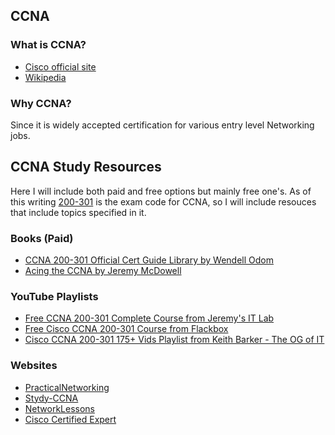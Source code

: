 ## CCNA

### What is CCNA?
- [Cisco official site](https://www.cisco.com/c/en/us/training-events/training-certifications/certifications/associate/ccna.html)
- [Wikipedia](https://en.m.wikipedia.org/wiki/CCNA)

### Why CCNA?
Since it is widely accepted certification for various entry level Networking jobs.

## CCNA Study Resources
Here I will include both paid and free options but mainly free one's. As of this writing [200-301](https://learningcontent.cisco.com/documents/200-301-CCNA-v1.0.pdf) is the exam code for CCNA, so I will include resouces that include topics specified in it.

### Books (Paid)
- [CCNA 200-301 Official Cert Guide Library by Wendell Odom](https://www.ciscopress.com/store/ccna-200-301-official-cert-guide-library-9781587147142)
- [Acing the CCNA by Jeremy McDowell](https://jitl.jp/book)

### YouTube Playlists
- [Free CCNA 200-301 Complete Course from Jeremy's IT Lab](https://youtube.com/playlist?list=PLxbwE86jKRgMpuZuLBivzlM8s2Dk5lXBQ)
- [Free Cisco CCNA 200-301 Course from Flackbox](https://youtube.com/playlist?list=PLoL3y5BaIvw2heBYZd0MSUDsDtZRmbKJa)
- [Cisco CCNA 200-301 175+ Vids Playlist from Keith Barker - The OG of IT](https://youtube.com/playlist?list=PLQQoSBmrXmrysEaVNia7KVwf85qATIi1V)

### Websites
- [PracticalNetworking](https://www.practicalnetworking.net/index/ccna/)
- [Stydy-CCNA](https://study-ccna.com)
- [NetworkLessons](https://networklessons.com/cisco/ccna-200-301)
- [Cisco Certified Expert](https://www.ccexpert.us)
